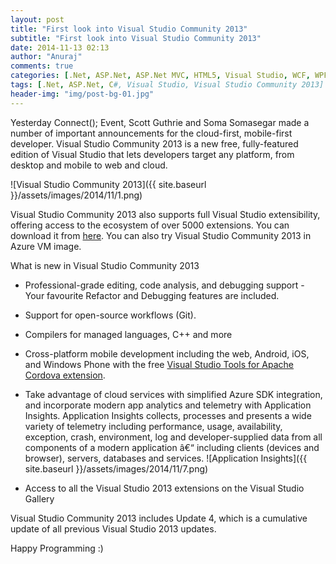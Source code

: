 ```yaml
---
layout: post
title: "First look into Visual Studio Community 2013"
subtitle: "First look into Visual Studio Community 2013"
date: 2014-11-13 02:13
author: "Anuraj"
comments: true
categories: [.Net, ASP.Net, ASP.Net MVC, HTML5, Visual Studio, WCF, WPF]
tags: [.Net, ASP.Net, C#, Visual Studio, Visual Studio Community 2013]
header-img: "img/post-bg-01.jpg"
---
```

Yesterday Connect(); Event, Scott Guthrie and Soma Somasegar made a number of important announcements for the cloud-first, mobile-first developer. Visual Studio Community 2013 is a new free, fully-featured edition of Visual Studio that lets developers target any platform, from desktop and mobile to web and cloud.  

![Visual Studio Community 2013]({{ site.baseurl }}/assets/images/2014/11/1.png)
 
Visual Studio Community 2013 also supports full Visual Studio extensibility, offering access to the ecosystem of over 5000 extensions. You can download it from [here](http://www.visualstudio.com/products/visual-studio-community-vs). You can also try Visual Studio Community 2013 in Azure VM image.

What is new in Visual Studio Community 2013


*   Professional-grade editing, code analysis, and debugging support - Your favourite Refactor and Debugging features are included.

*   Support for open-source workflows (Git).
*   Compilers for managed languages, C++ and more
*   Cross-platform mobile development including the web, Android, iOS, and Windows Phone with the free [Visual Studio Tools for Apache Cordova extension](http://www.visualstudio.com/en-US/explore/cordova-vs).

*   Take advantage of cloud services with simplified Azure SDK integration, and incorporate modern app analytics and telemetry with Application Insights. Application Insights collects, processes and presents a wide variety of telemetry including performance, usage, availability, exception, crash, environment, log and developer-supplied data from all components of a modern application â€“ including clients (devices and browser), servers, databases and services.
![Application Insights]({{ site.baseurl }}/assets/images/2014/11/7.png)

*   Access to all the Visual Studio 2013 extensions on the Visual Studio Gallery

Visual Studio Community 2013 includes Update 4, which is a cumulative update of all previous Visual Studio 2013 updates.

Happy Programming :)
